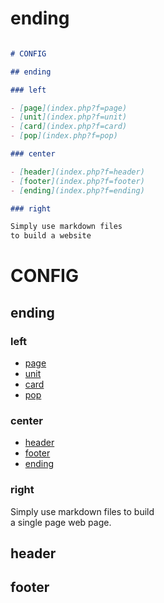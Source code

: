 # ending

```markdown

# CONFIG

## ending

### left

- [page](index.php?f=page)
- [unit](index.php?f=unit)
- [card](index.php?f=card)
- [pop](index.php?f=pop)

### center

- [header](index.php?f=header)
- [footer](index.php?f=footer)
- [ending](index.php?f=ending)

### right

Simply use markdown files   
to build a website  

```

# CONFIG

## ending

### left

- [page](index.php?f=page)
- [unit](index.php?f=unit)
- [card](index.php?f=card)
- [pop](index.php?f=pop)

### center

- [header](index.php?f=header)
- [footer](index.php?f=footer)
- [ending](index.php?f=ending)

### right

Simply use markdown files to build  
a single page web page.

## header
## footer
